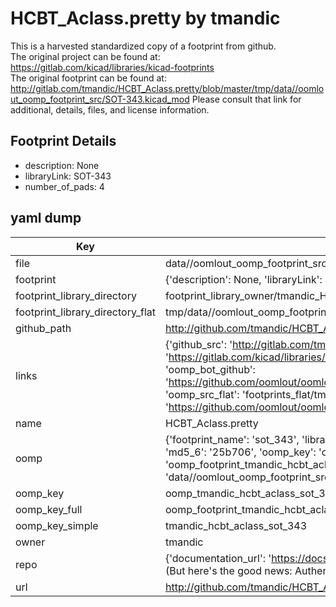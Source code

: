 # HCBT_Aclass.pretty by tmandic  
This is a harvested standardized copy of a footprint from github.  
The original project can be found at:  
https://gitlab.com/kicad/libraries/kicad-footprints  
The original footprint can be found at:
http://gitlab.com/tmandic/HCBT_Aclass.pretty/blob/master/tmp/data//oomlout_oomp_footprint_src/SOT-343.kicad_mod
Please consult that link for additional, details, files, and license information.  
## Footprint Details
* description: None  
* libraryLink: SOT-343  
* number_of_pads: 4  
## yaml dump  
| Key | Value |  
| --- | --- |  
| file | data//oomlout_oomp_footprint_src/HCBT_Aclass.pretty/SOT-343.kicad_mod |  
| footprint | {'description': None, 'libraryLink': 'SOT-343', 'number_of_pads': 4} |  
| footprint_library_directory | footprint_library_owner/tmandic_HCBT_Aclass.pretty |  
| footprint_library_directory_flat | tmp/data//oomlout_oomp_footprint_src/footprints_flat/tmandic_hcbt_aclass_sot_343/working |  
| github_path | http://github.com/tmandic/HCBT_Aclass.pretty/blob/master/tmp/data//oomlout_oomp_footprint_src/SOT-343.kicad_mod |  
| links | {'github_src': 'http://gitlab.com/tmandic/HCBT_Aclass.pretty/blob/master/tmp/data//oomlout_oomp_footprint_src/SOT-343.kicad_mod', 'github_src_repo': 'https://gitlab.com/kicad/libraries/kicad-footprints', 'oomp_bot': 'tmp/data//oomlout_oomp_footprint_src/footprints/tmandic_hcbt_aclass_sot_343/working', 'oomp_bot_github': 'https://github.com/oomlout/oomlout_oomp_footprint_bot/tree/main/tmp/data//oomlout_oomp_footprint_src/footprints/tmandic_hcbt_aclass_sot_343/working', 'oomp_src_flat': 'footprints_flat/tmp/data//oomlout_oomp_footprint_src/footprints_flat/tmandic_hcbt_aclass_sot_343/working', 'oomp_src_flat_github': 'https://github.com/oomlout/oomlout_oomp_footprint_src/tree/main/tmp/data//oomlout_oomp_footprint_src/footprints_flat/tmandic_hcbt_aclass_sot_343/working'} |  
| name | HCBT_Aclass.pretty |  
| oomp | {'footprint_name': 'sot_343', 'library_name': 'hcbt_aclass', 'md5': '25b7063405e2b70763167448855e0744', 'md5_10': '25b7063405', 'md5_5': '25b70', 'md5_6': '25b706', 'oomp_key': 'oomp_tmandic_hcbt_aclass_sot_343', 'oomp_key_extra': 'oomp_footprint_tmandic_hcbt_aclass_sot_343', 'oomp_key_full': 'oomp_footprint_tmandic_hcbt_aclass_sot_343_25b706', 'oomp_key_simple': 'tmandic_hcbt_aclass_sot_343', 'original_filename': 'data//oomlout_oomp_footprint_src/HCBT_Aclass.pretty/SOT-343.kicad_mod', 'owner_name': 'tmandic'} |  
| oomp_key | oomp_tmandic_hcbt_aclass_sot_343 |  
| oomp_key_full | oomp_footprint_tmandic_hcbt_aclass_sot_343 |  
| oomp_key_simple | tmandic_hcbt_aclass_sot_343 |  
| owner | tmandic |  
| repo | {'documentation_url': 'https://docs.github.com/rest/overview/resources-in-the-rest-api#rate-limiting', 'message': "API rate limit exceeded for 84.66.142.224. (But here's the good news: Authenticated requests get a higher rate limit. Check out the documentation for more details.)"} |  
| url | http://github.com/tmandic/HCBT_Aclass.pretty |  


